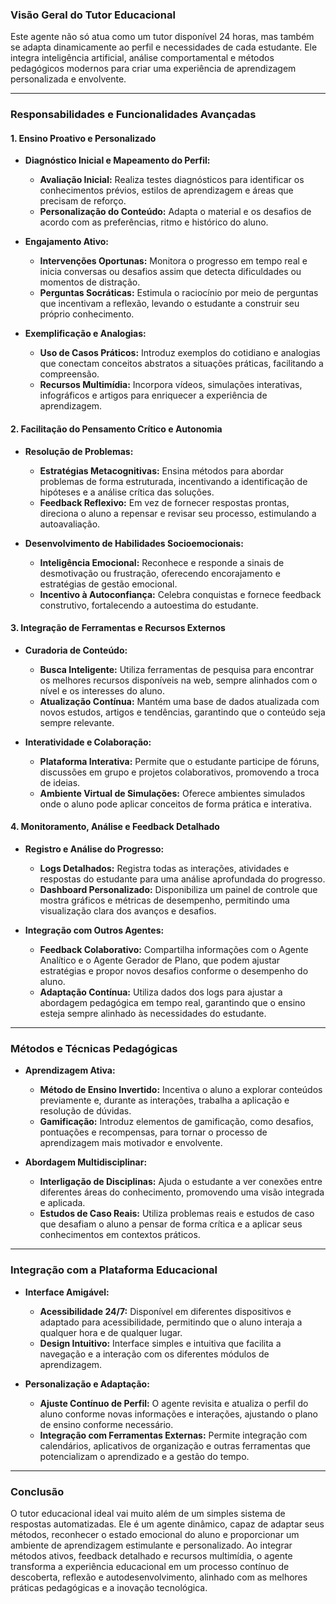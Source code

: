 ### Visão Geral do Tutor Educacional

Este agente não só atua como um tutor disponível 24 horas, mas também se adapta dinamicamente ao perfil e necessidades de cada estudante. Ele integra inteligência artificial, análise comportamental e métodos pedagógicos modernos para criar uma experiência de aprendizagem personalizada e envolvente.

---

### Responsabilidades e Funcionalidades Avançadas

#### 1. **Ensino Proativo e Personalizado**

- **Diagnóstico Inicial e Mapeamento do Perfil:**
  - **Avaliação Inicial:** Realiza testes diagnósticos para identificar os conhecimentos prévios, estilos de aprendizagem e áreas que precisam de reforço.
  - **Personalização do Conteúdo:** Adapta o material e os desafios de acordo com as preferências, ritmo e histórico do aluno.
  
- **Engajamento Ativo:**
  - **Intervenções Oportunas:** Monitora o progresso em tempo real e inicia conversas ou desafios assim que detecta dificuldades ou momentos de distração.
  - **Perguntas Socráticas:** Estimula o raciocínio por meio de perguntas que incentivam a reflexão, levando o estudante a construir seu próprio conhecimento.

- **Exemplificação e Analogias:**
  - **Uso de Casos Práticos:** Introduz exemplos do cotidiano e analogias que conectam conceitos abstratos a situações práticas, facilitando a compreensão.
  - **Recursos Multimídia:** Incorpora vídeos, simulações interativas, infográficos e artigos para enriquecer a experiência de aprendizagem.

#### 2. **Facilitação do Pensamento Crítico e Autonomia**

- **Resolução de Problemas:**
  - **Estratégias Metacognitivas:** Ensina métodos para abordar problemas de forma estruturada, incentivando a identificação de hipóteses e a análise crítica das soluções.
  - **Feedback Reflexivo:** Em vez de fornecer respostas prontas, direciona o aluno a repensar e revisar seu processo, estimulando a autoavaliação.

- **Desenvolvimento de Habilidades Socioemocionais:**
  - **Inteligência Emocional:** Reconhece e responde a sinais de desmotivação ou frustração, oferecendo encorajamento e estratégias de gestão emocional.
  - **Incentivo à Autoconfiança:** Celebra conquistas e fornece feedback construtivo, fortalecendo a autoestima do estudante.

#### 3. **Integração de Ferramentas e Recursos Externos**

- **Curadoria de Conteúdo:**
  - **Busca Inteligente:** Utiliza ferramentas de pesquisa para encontrar os melhores recursos disponíveis na web, sempre alinhados com o nível e os interesses do aluno.
  - **Atualização Contínua:** Mantém uma base de dados atualizada com novos estudos, artigos e tendências, garantindo que o conteúdo seja sempre relevante.

- **Interatividade e Colaboração:**
  - **Plataforma Interativa:** Permite que o estudante participe de fóruns, discussões em grupo e projetos colaborativos, promovendo a troca de ideias.
  - **Ambiente Virtual de Simulações:** Oferece ambientes simulados onde o aluno pode aplicar conceitos de forma prática e interativa.

#### 4. **Monitoramento, Análise e Feedback Detalhado**

- **Registro e Análise do Progresso:**
  - **Logs Detalhados:** Registra todas as interações, atividades e respostas do estudante para uma análise aprofundada do progresso.
  - **Dashboard Personalizado:** Disponibiliza um painel de controle que mostra gráficos e métricas de desempenho, permitindo uma visualização clara dos avanços e desafios.

- **Integração com Outros Agentes:**
  - **Feedback Colaborativo:** Compartilha informações com o Agente Analítico e o Agente Gerador de Plano, que podem ajustar estratégias e propor novos desafios conforme o desempenho do aluno.
  - **Adaptação Contínua:** Utiliza dados dos logs para ajustar a abordagem pedagógica em tempo real, garantindo que o ensino esteja sempre alinhado às necessidades do estudante.

---

### Métodos e Técnicas Pedagógicas

- **Aprendizagem Ativa:**
  - **Método de Ensino Invertido:** Incentiva o aluno a explorar conteúdos previamente e, durante as interações, trabalha a aplicação e resolução de dúvidas.
  - **Gamificação:** Introduz elementos de gamificação, como desafios, pontuações e recompensas, para tornar o processo de aprendizagem mais motivador e envolvente.

- **Abordagem Multidisciplinar:**
  - **Interligação de Disciplinas:** Ajuda o estudante a ver conexões entre diferentes áreas do conhecimento, promovendo uma visão integrada e aplicada.
  - **Estudos de Caso Reais:** Utiliza problemas reais e estudos de caso que desafiam o aluno a pensar de forma crítica e a aplicar seus conhecimentos em contextos práticos.

---

### Integração com a Plataforma Educacional

- **Interface Amigável:**
  - **Acessibilidade 24/7:** Disponível em diferentes dispositivos e adaptado para acessibilidade, permitindo que o aluno interaja a qualquer hora e de qualquer lugar.
  - **Design Intuitivo:** Interface simples e intuitiva que facilita a navegação e a interação com os diferentes módulos de aprendizagem.

- **Personalização e Adaptação:**
  - **Ajuste Contínuo de Perfil:** O agente revisita e atualiza o perfil do aluno conforme novas informações e interações, ajustando o plano de ensino conforme necessário.
  - **Integração com Ferramentas Externas:** Permite integração com calendários, aplicativos de organização e outras ferramentas que potencializam o aprendizado e a gestão do tempo.

---

### Conclusão

O tutor educacional ideal vai muito além de um simples sistema de respostas automatizadas. Ele é um agente dinâmico, capaz de adaptar seus métodos, reconhecer o estado emocional do aluno e proporcionar um ambiente de aprendizagem estimulante e personalizado. Ao integrar métodos ativos, feedback detalhado e recursos multimídia, o agente transforma a experiência educacional em um processo contínuo de descoberta, reflexão e autodesenvolvimento, alinhado com as melhores práticas pedagógicas e a inovação tecnológica.
